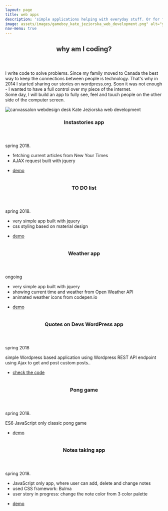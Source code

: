 ```yaml
---
layout: page
title: web apps
description: 'simple applications helping with everyday stuff. Or for fun! <br /><br /> give them a try'
image: assets/images/gameboy_kate_jeziorska_web_development.png" alt="yellow gameboy Kate Jeziorska web development"
nav-menu: true
---
```


<!-- Main -->
<!-- Main -->
<div id="main">

<!-- One -->
<section id="one">
	<div class="inner">
		<header class="major">
			<h2>why am I coding?</h2>
		</header>
		<p>I write code to solve problems. Since my family moved to Canada the best way to keep the connections between people is technology. That's why in 2014 I started sharing our stories on wordpress.org. Soon it was not enough - I wanted to have a full control over my piece of the internet. <br />Some day, I will build an app to fully see, feel and touch people on the other side of the computer screen.</p>
	</div>
</section>

<!-- Two -->
<section id="two" class="spotlights inner">
	<section class="website-item">
		<span class="image fit">
			<img src="assets/images/instastories_kate_jeziorska_web_development.png" alt="canvassalon webdesign desk Kate Jeziorska web development"  />
		</span>
		<div class="content">
			<div class="inner">
				<header class="major">
					<h3>Instastories app</h3>
				</header>
						<p>spring 2018.</p>
						<ul>
						<li>fetching current articles from New Your Times</li>
						<li>AJAX request built with jquery</li>
                        </ul>
				<ul class="actions">
					<li><a href="#" class="button">demo</a></li>
				</ul>
			</div>
		</div>
	</section>
	<section class="website-item">
		<a href="generic.html" class="image">
			<img src="assets/images/todo_kate_jeziorska_web_development.png" alt="" data-position="top center" />
		</a>
		<div class="content">
			<div class="inner">
				<header class="major">
					<h3>TO DO list</h3>
				</header>
				<p>spring 2018.</p>
					<ul>
						<li>very simple app built with jquery</li>
						<li>css styling based on material design</li>
					</ul>
				<ul class="actions">
					<li><a href="https://pinaska.github.io/to_do_app/" class="button">demo</a></li>
				</ul>
			</div>
		</div>
	</section>
	<section class="website-item">
		<a href="generic.html" class="image">
			<img src="assets/images/weather_app_kate_jeziorska_web_development.png" alt="" data-position="25% 25%" />
		</a>
		<div class="content">
			<div class="inner">
				<header class="major">
					<h3>Weather app</h3>
				</header>
						<p>ongoing</p>
                        <ul>
						<li>very simple app built with jquery</li>
						<li>showing current time and weather from Open Weather API</li>
                        <li>animated weather icons from codepen.io</li>
					</ul>
				<ul class="actions">
					<li><a href="https://pinaska.github.io/api_weather_app/" class="button">demo</a></li>
				</ul>
			</div>
		</div>
	</section>
	<section class="website-item">
		<a href="generic.html" class="image">
			<img src="assets/images/qod_kate_jeziorska_web_development.png" alt="" data-position="25% 25%" />
		</a>
		<div class="content">
			<div class="inner">
				<header class="major">
					<h3>Quotes on Devs WordPress app</h3>
				</header>
                        <p>spring 2018</p>
						<p>simple Wordpress based application using Wordpress REST API endpoint using Ajax to get and post custom posts..</p>
				<ul class="actions">
					<li><a href="https://github.com/pinaska/quotes_on_dev_WP_app" class="button">check the code</a></li>
				</ul>
			</div>
		</div>
	</section>
	<section class="website-item">
		<a href="generic.html" class="image">
			<img src="assets/images/pong_kate_jeziorska_web_development.png" alt="" data-position="25% 25%" />
		</a>
		<div class="content">
			<div class="inner">
				<header class="major">
					<h3>Pong game</h3>
				</header>
				<p>spring 2018.</p>
				<p>ES6 JavaScript only classic pong game</p>
				<ul class="actions">
					<li><a href="https://pinaska.github.io/pong-game_ES6_SVG_render_web_game/" class="button">demo</a></li>
				</ul>
			</div>
		</div>
	</section>
	<section class="website-item">
		<a href="generic.html" class="image">
			<img src="assets/images/notes_taking_kate_jeziorska_web_development.png" alt="" data-position="25% 25%" />
		</a>
		<div class="content">
			<div class="inner">
				<header class="major">
					<h3>Notes taking app</h3>
				</header>
				<p>spring 2018.</p>
				<ul>
                <li>JavaScript only app, where user can add, delete and change notes</li>
                <li>used CSS framework: Bulma</li>
                <li>user story in progress: change the note color from 3 color palette</li>
                </ul>
				<ul class="actions">
					<li><a href="https://my-note-app.glitch.me/" class="button">demo</a></li>
				</ul>
			</div>
		</div>
	</section>
</section>
</div>

